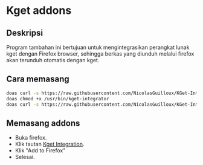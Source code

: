 # Kget addons

## Deskripsi

Program tambahan ini bertujuan untuk mengintegrasikan perangkat lunak kget dengan Firefox browser, sehingga berkas yang diunduh melalui firefox akan terunduh otomatis dengan kget.

## Cara memasang

```sh
doas curl -s https://raw.githubusercontent.com/NicolasGuilloux/KGet-Integrator/master/kget-integrator -o /usr/bin/kget-integrator
doas chmod +x /usr/bin/kget-integrator
doas curl -s https://raw.githubusercontent.com/NicolasGuilloux/KGet-Integrator/master/Conf/com.kgetdm.firefox.json -o /usr/lib/mozilla/native-messaging-hosts/com.kgetdm.firefox.json
```

## Memasang addons

* Buka firefox.
* Klik tautan [Kget Integration](https://addons.mozilla.org/en-US/firefox/addon/kget-integration/).
* Klik "Add to Firefox"
* Selesai.
